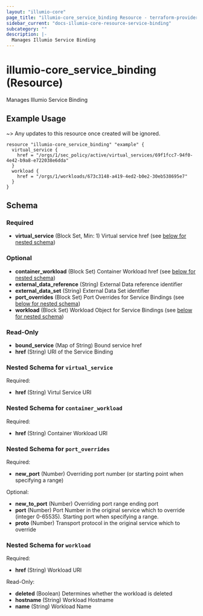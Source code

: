 ```yaml
---
layout: "illumio-core"
page_title: "illumio-core_service_binding Resource - terraform-provider-illumio-core"
sidebar_current: "docs-illumio-core-resource-service-binding"
subcategory: ""
description: |-
  Manages Illumio Service Binding
---
```


# illumio-core_service_binding (Resource)

Manages Illumio Service Binding

Example Usage
------------

~> Any updates to this resource once created will be ignored.

```hcl
resource "illumio-core_service_binding" "example" {
  virtual_service {
    href = "/orgs/1/sec_policy/active/virtual_services/69f1fcc7-94f0-4e42-b9a8-e722038e6dda"
  }
  workload {
    href = "/orgs/1/workloads/673c3148-a419-4ed2-b0e2-30eb538695e7"
  }
}
```

## Schema

### Required

- **virtual_service** (Block Set, Min: 1) Virtual service href (see [below for nested schema](#nestedblock--virtual_service))

### Optional

- **container_workload** (Block Set) Container Workload href (see [below for nested schema](#nestedblock--container_workload))
- **external_data_reference** (String) External Data reference identifier
- **external_data_set** (String) External Data Set identifier
- **port_overrides** (Block Set) Port Overrides for Service Bindings (see [below for nested schema](#nestedblock--port_overrides))
- **workload** (Block Set) Workload Object for Service Bindings (see [below for nested schema](#nestedblock--workload))

### Read-Only

- **bound_service** (Map of String) Bound service href
- **href** (String) URI of the Service Binding

<a id="nestedblock--virtual_service"></a>
### Nested Schema for `virtual_service`

Required:

- **href** (String) Virtul Service URI


<a id="nestedblock--container_workload"></a>
### Nested Schema for `container_workload`

Required:

- **href** (String) Container Workload URI


<a id="nestedblock--port_overrides"></a>
### Nested Schema for `port_overrides`

Required:

- **new_port** (Number) Overriding port number (or starting point when specifying a range)

Optional:

- **new_to_port** (Number) Overriding port range ending port
- **port** (Number) Port Number in the original service which to override (integer 0-65535). Starting port when specifying a range.
- **proto** (Number) Transport protocol in the original service which to override


<a id="nestedblock--workload"></a>
### Nested Schema for `workload`

Required:

- **href** (String) Workload URI

Read-Only:

- **deleted** (Boolean) Determines whether the workload is deleted
- **hostname** (String) Workload Hostname
- **name** (String) Workload Name



